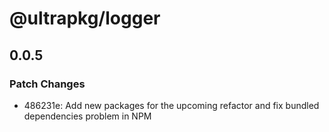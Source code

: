 # @ultrapkg/logger

## 0.0.5

### Patch Changes

- 486231e: Add new packages for the upcoming refactor and fix bundled dependencies problem in NPM
